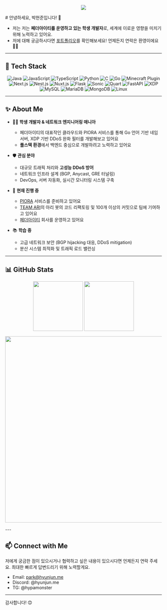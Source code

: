 <p align="center">
  <img src="https://capsule-render.vercel.app/api?type=waving&color=0:00FFAD,100:00BFFF&height=200&section=header&text=PARK%20HYUNJUN&fontSize=40&fontColor=ffffff&animation=fadeIn" />
</p>
# 안녕하세요, 박현준입니다! 👋

- 저는 저는 **페더아이티를 운영하고 있는 학생 개발자**로, 세계에 이로운 영향을 미치기 위해 노력하고 있어요.
- 저에 대해 궁금하시다면 [포트폴리오](https://park.hyunjun.me)를 확인해보세요! 언제든지 연락은 환영이에요 🙇‍♂️
---

## 🚀 Tech Stack

<p align="center">
  <!-- Programming Languages -->
  <img src="https://img.shields.io/badge/Java-ED8B00?style=for-the-badge&logo=java&logoColor=white" alt="Java" />
  <img src="https://img.shields.io/badge/JavaScript-F7DF1E?style=for-the-badge&logo=javascript&logoColor=black" alt="JavaScript" />
  <img src="https://img.shields.io/badge/TypeScript-3178C6?style=for-the-badge&logo=typescript&logoColor=white" alt="TypeScript" />
  <img src="https://img.shields.io/badge/Python-3776AB?style=for-the-badge&logo=python&logoColor=white" alt="Python" />
  <img src="https://img.shields.io/badge/C-00599C?style=for-the-badge&logo=c&logoColor=white" alt="C" />
  <img src="https://img.shields.io/badge/Go-00ADD8?style=for-the-badge&logo=go&logoColor=white" alt="Go" />
  <!-- Minecraft Plugin Development -->
  <img src="https://img.shields.io/badge/Minecraft-ED1C24?style=for-the-badge&logo=minecraft&logoColor=white" alt="Minecraft Plugin" />
  <!-- Web Frameworks & Libraries -->
  <img src="https://img.shields.io/badge/Next.js-000000?style=for-the-badge&logo=next.js&logoColor=white" alt="Next.js" />
  <img src="https://img.shields.io/badge/Nest.js-E0234E?style=for-the-badge&logo=nestjs&logoColor=white" alt="Nest.js" />
  <img src="https://img.shields.io/badge/Nuxt.js-00C58E?style=for-the-badge&logo=nuxtdotjs&logoColor=white" alt="Nuxt.js" />
  <img src="https://img.shields.io/badge/Flask-000000?style=for-the-badge&logo=flask&logoColor=white" alt="Flask" />
  <!-- Sonic & Quart (Flask 계열, 비동기 프레임워크) -->
  <img src="https://img.shields.io/badge/Sonic-1ABC9C?style=for-the-badge&logo=&logoColor=white" alt="Sonic" />
  <img src="https://img.shields.io/badge/Quart-3498DB?style=for-the-badge&logo=&logoColor=white" alt="Quart" />
  <img src="https://img.shields.io/badge/FastAPI-009688?style=for-the-badge&logo=fastapi&logoColor=white" alt="FastAPI" />
  <img src="https://img.shields.io/badge/XDP-FF8C00?style=for-the-badge&logo=&logoColor=white" alt="XDP" />
  <!-- Databases -->
  <img src="https://img.shields.io/badge/MySQL-4479A1?style=for-the-badge&logo=mysql&logoColor=white" alt="MySQL" />
  <img src="https://img.shields.io/badge/MariaDB-003545?style=for-the-badge&logo=mariadb&logoColor=white" alt="MariaDB" />
  <img src="https://img.shields.io/badge/MongoDB-4EA94B?style=for-the-badge&logo=mongodb&logoColor=white" alt="MongoDB" />
  <!-- OS -->
  <img src="https://img.shields.io/badge/Linux-FCC624?style=for-the-badge&logo=linux&logoColor=black" alt="Linux" />
</p>

---

## ✨ About Me


- 🧑‍💻 **학생 개발자 & 네트워크 엔지니어링 매니아**
    - 페더아이티의 대표작인 클라우드와 PIORA 서비스를 통해 Go 언어 기반 네임서버, XDP 기반 DDoS 완화 필터를 개발해보고 있어요
    - **풀스택 환경**에서 백엔드 중심으로 개발하려고 노력하고 있어요

- 🛡️ **관심 분야**
    - 대규모 트래픽 처리와 **고성능 DDoS 방어**
    - 네트워크 인프라 설계 (BGP, Anycast, GRE 터널링)
    - DevOps, 서버 자동화, 실시간 모니터링 시스템 구축

- 🚀 **현재 진행 중**
    - [PIORA](https://piora.net/) 서비스를 준비하고 있어요
    - [TEAM ARI](https://with-ari.kr/)의 아리 봇의 코드 리팩토링 및 100개 이상의 커밋으로 팀에 기여하고 있어요
    - [페더아이티](https://feather-it.com/) 회사를 운영하고 있어요

- 📚 **학습 중**
    - 고급 네트워크 보안 (BGP hijacking 대응, DDoS mitigation)
    - 분산 시스템 최적화 및 트래픽 로드 밸런싱

---

## 📊 GitHub Stats

<p align="center">
  <img src="https://github-readme-stats.vercel.app/api?username=hydev0825&show_icons=true&theme=radical" height="160px" />
  <img src="https://github-readme-stats.vercel.app/api/top-langs/?username=hydev0825&layout=compact&theme=radical" height="160px" />
</p>

<p align="center">
  <!-- WakaTime (SVG Embed with size control) -->
  <img src="https://wakatime.com/share/@98c555b6-db34-402d-8a89-c902873475b8/d57161fd-3230-4c92-8f14-fce83a372a9b.svg" width="600" />
</p>
---

## 📫 Connect with Me

저에게 궁금한 점이 있으시거나 협력하고 싶은 내용이 있으시다면 언제든지 연락 주세요.
최대한 빠르게 답변드리기 위해 노력할게요.

- Email: park@hyunjun.me
- Discord: @hyunjun.me
- TG: @hypamonster
---

감사합니다! 😊
